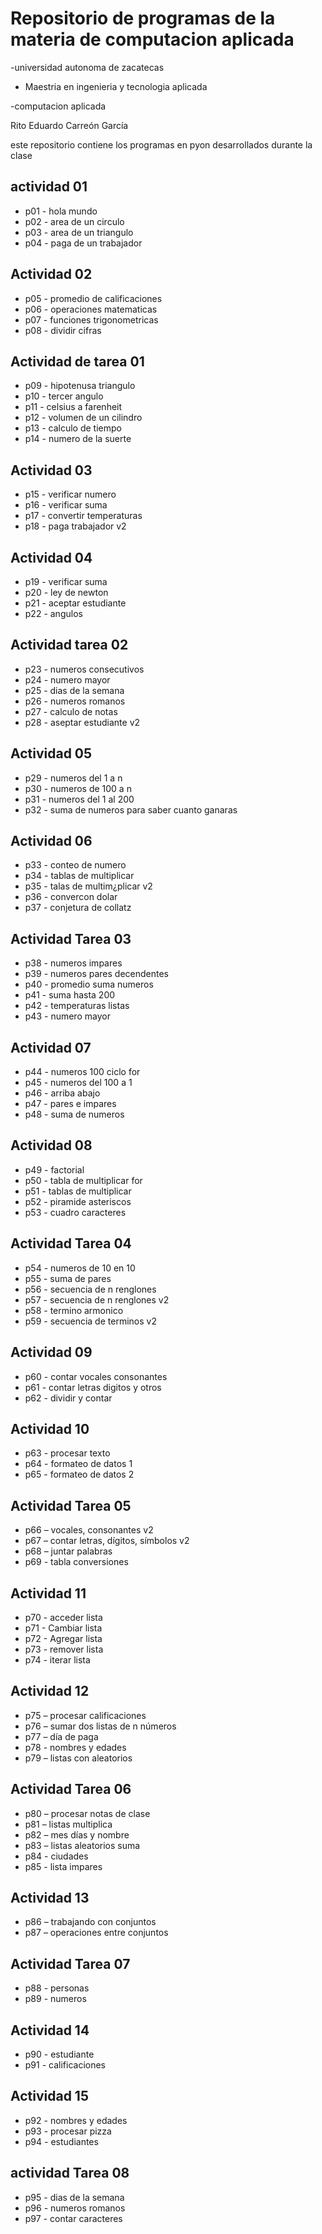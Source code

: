 # Repositorio de programas de la materia de computacion aplicada

-universidad autonoma de zacatecas

- Maestria en ingenieria y tecnologia aplicada

-computacion aplicada

Rito Eduardo Carreón García

este repositorio contiene los programas en pyon desarrollados durante la clase

## actividad 01
 - p01 - hola mundo
 - p02 - area de un circulo
 - p03 - area de un triangulo
 - p04 - paga de un trabajador

## Actividad 02
 - p05 - promedio de calificaciones
 - p06 - operaciones matematicas
 - p07 - funciones trigonometricas
 - p08 - dividir cifras

## Actividad de tarea 01
 - p09 - hipotenusa triangulo
 - p10 - tercer angulo
 - p11 - celsius a farenheit
 - p12 - volumen de un cilindro
 - p13 - calculo de tiempo
 - p14 - numero de la suerte

## Actividad 03
 - p15 - verificar numero
 - p16 - verificar suma
 - p17 - convertir temperaturas
 - p18 - paga trabajador v2

## Actividad 04
 - p19 - verificar suma
 - p20 - ley de newton
 - p21 - aceptar estudiante
 - p22 - angulos

## Actividad tarea 02
 - p23 - numeros consecutivos
 - p24 - numero mayor
 - p25 - dias de la semana
 - p26 - numeros romanos
 - p27 - calculo de notas
 - p28 - aseptar estudiante v2
 
## Actividad 05
 - p29 - numeros del 1 a n
 - p30 - numeros de 100 a n
 - p31 - numeros del 1 al 200
 - p32 - suma de numeros para saber cuanto ganaras

 ## Actividad 06
 - p33 - conteo de numero
 - p34 - tablas de multiplicar
 - p35 - talas de multim¿plicar v2
 - p36 - convercon dolar
 - p37 - conjetura de collatz

## Actividad Tarea 03
 - p38 - numeros impares
 - p39 - numeros pares decendentes
 - p40 - promedio suma numeros 
 - p41 - suma hasta 200
 - p42 - temperaturas listas
 - p43 - numero mayor

## Actividad 07
 - p44 - numeros 100 ciclo for
 - p45 - numeros del 100 a 1
 - p46 - arriba abajo
 - p47 - pares e impares
 - p48 - suma de numeros

 ## Actividad 08
 - p49 - factorial
 - p50 - tabla de multiplicar for
 - p51 - tablas de multiplicar
 - p52 - piramide asteriscos
 - p53 - cuadro caracteres

## Actividad Tarea 04
 - p54 - numeros de 10 en 10
 - p55 - suma de pares
 - p56 - secuencia de n renglones
 - p57 - secuencia de n renglones v2
 - p58 - termino armonico
 - p59 - secuencia de terminos v2

## Actividad 09
 - p60 - contar vocales consonantes
 - p61 - contar letras digitos y otros 
 - p62 - dividir y contar 

## Actividad 10
 - p63 - procesar texto
 - p64 - formateo de datos 1
 - p65 - formateo de datos 2

## Actividad Tarea 05
 - p66 – vocales, consonantes v2
 - p67 – contar letras, dígitos, símbolos v2
 - p68 – juntar palabras
 - p69 - tabla conversiones

## Actividad 11
 - p70 - acceder lista
 - p71 - Cambiar lista
 - p72 - Agregar lista
 - p73 - remover lista
 - p74 - iterar lista

## Actividad 12
 - p75 – procesar calificaciones
 - p76 – sumar dos listas de n números
 - p77 – día de paga
 - p78 - nombres y edades
 - p79 – listas con aleatorios

## Actividad Tarea 06
 - p80 – procesar notas de clase
 - p81 – listas multiplica
 - p82 – mes días y nombre
 - p83 – listas aleatorios suma
 - p84 - ciudades
 - p85 - lista impares

## Actividad 13
 - p86 – trabajando con conjuntos
 - p87 – operaciones entre conjuntos

## Actividad Tarea 07
 - p88 - personas
 - p89 - numeros
## Actividad 14
 - p90 - estudiante
 - p91 - calificaciones
## Actividad 15
 - p92 - nombres y edades
 - p93 - procesar pizza
 - p94 - estudiantes
## actividad Tarea 08
 - p95 - dias de la semana 
 - p96 - numeros romanos
 - p97 - contar caracteres

